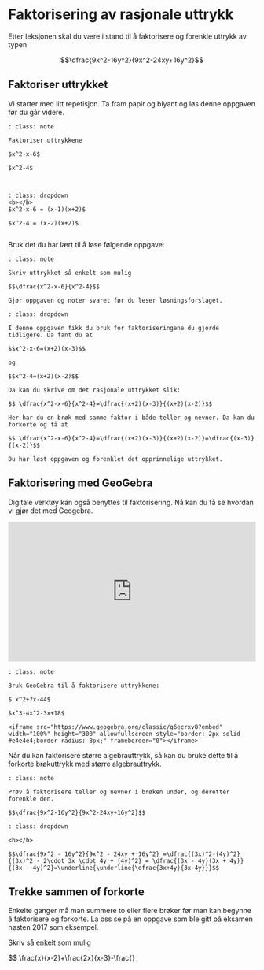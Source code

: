 # Faktorisering av  rasjonale uttrykk

Etter leksjonen skal du være i stand til å faktorisere og forenkle uttrykk av typen 

$$\dfrac{9x^2-16y^2}{9x^2-24xy+16y^2}$$

## Faktoriser uttrykket

Vi starter med litt repetisjon. Ta fram papir og blyant og løs denne oppgaven før du går videre.

```{admonition} Oppgave 1
: class: note

Faktoriser uttrykkene 

$x^2-x-6$

$x^2-4$



```

```{admonition} Løsning
: class: dropdown
<b></b>
$x^2-x-6 = (x-1)(x+2)$

$x^2-4 = (x-2)(x+2)$


```

Bruk det du har lært til å løse følgende oppgave: 

```{admonition} Oppgave 2
: class: note

Skriv uttrykket så enkelt som mulig

$$\dfrac{x^2-x-6}{x^2-4}$$

Gjør oppgaven og noter svaret før du leser løsningsforslaget. 
```

```{admonition} Oppgave 3
: class: dropdown

I denne oppgaven fikk du bruk for faktoriseringene du gjorde tidligere. Da fant du at 

$$x^2-x-6=(x+2)(x-3)$$

og

$$x^2-4=(x+2)(x-2)$$

Da kan du skrive om det rasjonale uttrykket slik:

$$ \dfrac{x^2-x-6}{x^2-4}=\dfrac{(x+2)(x-3)}{(x+2)(x-2)}$$

Her har du en brøk med samme faktor i både teller og nevner. Da kan du forkorte og få at

$$ \dfrac{x^2-x-6}{x^2-4}=\dfrac{(x+2)(x-3)}{(x+2)(x-2)}=\dfrac{(x-3)}{(x-2)}$$

Du har løst oppgaven og forenklet det opprinnelige uttrykket.

```

## Faktorisering med GeoGebra 

Digitale verktøy kan også benyttes til faktorisering. Nå kan du få se hvordan vi gjør det med Geogebra.

<div style="padding:56.34% 0 0 0;position:relative;"><iframe src="https://player.vimeo.com/video/285494236?h=1b8370a7f9&title=0&byline=0&portrait=0" style="position:absolute;top:0;left:0;width:100%;height:100%;" frameborder="0" allow="autoplay; fullscreen; picture-in-picture" allowfullscreen></iframe></div><script src="https://player.vimeo.com/api/player.js"></script>

```{admonition} Oppgave 4
: class: note

Bruk GeoGebra til å faktorisere uttrykkene: 

$ x^2+7x-44$

$x^3-4x^2-3x+18$

<iframe src="https://www.geogebra.org/classic/g6ecrxv8?embed" width="100%" height="300" allowfullscreen style="border: 2px solid #e4e4e4;border-radius: 8px;" frameborder="0"></iframe>

```

Når du kan faktorisere større algebrauttrykk, så kan du bruke dette til å forkorte brøkuttrykk med større algebrauttrykk.

```{admonition} Oppgave 5 
: class: note

Prøv å faktorisere teller og nevner i brøken under, og deretter forenkle den.

$$\dfrac{9x^2-16y^2}{9x^2-24xy+16y^2}$$

```

```{admonition} Løsning
: class: dropdown

<b></b>

$$\dfrac{9x^2 - 16y^2}{9x^2 - 24xy + 16y^2} =\dfrac{(3x)^2-(4y)^2}{(3x)^2 - 2\cdot 3x \cdot 4y + (4y)^2} = \dfrac{(3x - 4y)(3x + 4y)}{(3x - 4y)^2}=\underline{\underline{\dfrac{3x+4y}{3x-4y}}}$$

```

## Trekke sammen of forkorte


Enkelte ganger må man summere to eller flere brøker før man kan begynne å faktorisere og forkorte. La oss se på en oppgave som ble gitt på eksamen høsten 2017 som eksempel.

Skriv så enkelt som mulig

$$ \frac{x}{x-2}+\frac{2x}{x-3}-\frac{}